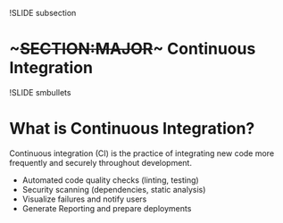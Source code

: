 !SLIDE subsection
# ~~~SECTION:MAJOR~~~ Continuous Integration

!SLIDE smbullets
# What is Continuous Integration?

Continuous integration (CI) is the practice of integrating new code more frequently and securely throughout development.

* Automated code quality checks (linting, testing)
* Security scanning (dependencies, static analysis)
* Visualize failures and notify users
* Generate Reporting and prepare deployments

